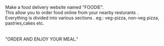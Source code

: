 Make a food delivery website named "FOODIE". </br>
This allow you to order food online from your nearby resturants . </br>
Everything is divided into various sections . eg.: veg-pizza, non-veg pizza, pastries,cakes etc.  </br> </br></br>
"ORDER AND ENJOY YOUR MEAL."
